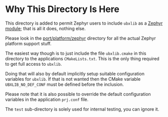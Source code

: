 # Why This Directory Is Here
This directory is added to permit Zephyr users to include `ubxlib` as a [Zephyr module](https://docs.zephyrproject.org/latest/guides/modules.html); that is all it does, nothing else.

Please look in the [port/platform/zephyr](/port/platform/zephyr) directory for all the actual Zephyr platform support stuff.

The easiest way though is to just include the file `ubxlib.cmake` in this directory to the applications `CMakeLists.txt`. This is the only thing required to get full access to `ubxlib`.

Doing that will also by default implicitly setup suitable configuration variables for `ubxlib`. If that is not wanted then the CMake variable `UBXLIB_NO_DEF_CONF` must be defined before the inclusion.

Please note that it is also possible to override the default configuration variables in the application `prj.conf` file.

The `test` sub-directory is solely used for internal testing, you can ignore it.
